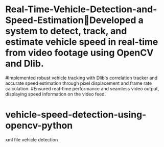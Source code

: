 # Real-Time-Vehicle-Detection-and-Speed-EstimationDeveloped a system to detect, track, and estimate vehicle speed in real-time from video footage using OpenCV and Dlib.
#Implemented robust vehicle tracking with Dlib's correlation tracker and accurate speed estimation through pixel displacement and frame rate calculation.
#Ensured real-time performance and seamless video output, displaying speed information on the video feed.
# vehicle-speed-detection-using-opencv-python
xml file vehicle detection 
